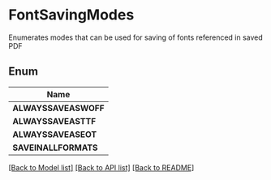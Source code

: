 
# FontSavingModes
Enumerates modes that can be used for saving of fonts
referenced in saved PDF 
            

## Enum
| Name |
| ----------- |
| **ALWAYSSAVEASWOFF** |
| **ALWAYSSAVEASTTF** |
| **ALWAYSSAVEASEOT** |
| **SAVEINALLFORMATS** |

[[Back to Model list]](../README.md#documentation-for-models) [[Back to API list]](../README.md#documentation-for-api-endpoints) [[Back to README]](../README.md)


